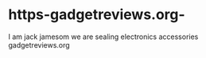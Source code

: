 # https-gadgetreviews.org-
I am jack jamesom we are sealing electronics accessories gadgetreviews.org
